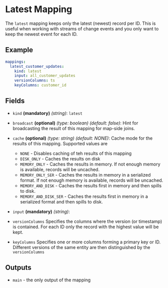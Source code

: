 
# Latest Mapping

The `latest` mapping keeps only the latest (newest) record per ID. This is useful
when working with streams of change events and you only want to keep the newest
event for each ID.

## Example
```yaml
mappings:
  latest_customer_updates:
    kind: latest
    input: all_customer_updates
    versionColumns: ts
    keyColumns: customer_id
```

## Fields
* `kind` **(mandatory)** *(string)*: `latest`

* `broadcast` **(optional)** *(type: boolean)* *(default: false)*: 
Hint for broadcasting the result of this mapping for map-side joins.

* `cache` **(optional)** *(type: string)* *(default: NONE)*:
Cache mode for the results of this mapping. Supported values are
  * `NONE` - Disables caching of teh results of this mapping
  * `DISK_ONLY` - Caches the results on disk
  * `MEMORY_ONLY` - Caches the results in memory. If not enough memory is available, records will be uncached.
  * `MEMORY_ONLY_SER` - Caches the results in memory in a serialized format. If not enough memory is available, records will be uncached.
  * `MEMORY_AND_DISK` - Caches the results first in memory and then spills to disk.
  * `MEMORY_AND_DISK_SER` - Caches the results first in memory in a serialized format and then spills to disk.

* `input` **(mandatory)** *(string)*:

* `versionColumns`
Specifies the columns where the version (or timestamp) is contained. For each ID only
the record with the highest value will be kept.

* `keyColumns`
Specifies one or more columns forming a primary key or ID. Different versions of the
same entity are then distinguished by the `versionColumns` 


## Outputs
* `main` - the only output of the mapping
